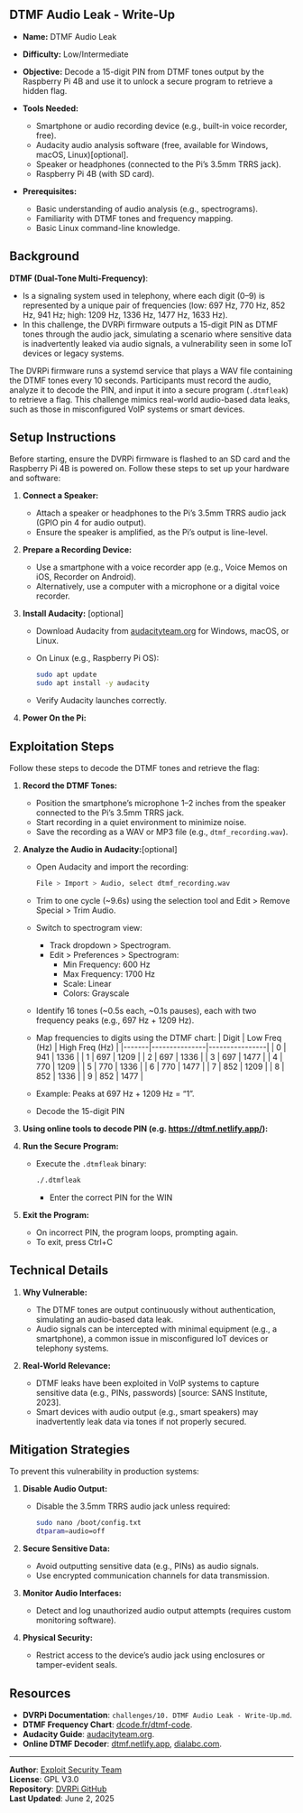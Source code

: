 ## DTMF Audio Leak - Write-Up

- **Name:** DTMF Audio Leak
- **Difficulty:** Low/Intermediate
- **Objective:** Decode a 15-digit PIN from DTMF tones output by the Raspberry Pi 4B and use it to unlock a secure program to retrieve a hidden flag.
- **Tools Needed:**
  - Smartphone or audio recording device (e.g., built-in voice recorder, free).
  - Audacity audio analysis software (free, available for Windows, macOS, Linux)[optional].
  - Speaker or headphones (connected to the Pi’s 3.5mm TRRS jack).
  - Raspberry Pi 4B (with SD card).

- **Prerequisites:**
  - Basic understanding of audio analysis (e.g., spectrograms).
  - Familiarity with DTMF tones and frequency mapping.
  - Basic Linux command-line knowledge.

## Background

**DTMF (Dual-Tone Multi-Frequency)**:
- Is a signaling system used in telephony, where each digit (0–9) is represented by a unique pair of frequencies (low: 697 Hz, 770 Hz, 852 Hz, 941 Hz; high: 1209 Hz, 1336 Hz, 1477 Hz, 1633 Hz).
- In this challenge, the DVRPi firmware outputs a 15-digit PIN as DTMF tones through the audio jack, simulating a scenario where sensitive data is inadvertently leaked via audio signals, a vulnerability seen in some IoT devices or legacy systems.

The DVRPi firmware runs a systemd service that plays a WAV file containing the DTMF tones every 10 seconds. Participants must record the audio, analyze it to decode the PIN, and input it into a secure program (`.dtmfleak`) to retrieve a flag. This challenge mimics real-world audio-based data leaks, such as those in misconfigured VoIP systems or smart devices.

## Setup Instructions

Before starting, ensure the DVRPi firmware is flashed to an SD card and the Raspberry Pi 4B is powered on. Follow these steps to set up your hardware and software:

1. **Connect a Speaker:**
   - Attach a speaker or headphones to the Pi’s 3.5mm TRRS audio jack (GPIO pin 4 for audio output).
   - Ensure the speaker is amplified, as the Pi’s output is line-level.

2. **Prepare a Recording Device:**
   - Use a smartphone with a voice recorder app (e.g., Voice Memos on iOS, Recorder on Android).
   - Alternatively, use a computer with a microphone or a digital voice recorder.

3. **Install Audacity:** [optional]
   - Download Audacity from [audacityteam.org](https://www.audacityteam.org/) for Windows, macOS, or Linux.
   - On Linux (e.g., Raspberry Pi OS):
     
     ```bash
     sudo apt update
     sudo apt install -y audacity
     ```
   - Verify Audacity launches correctly.

4. **Power On the Pi:**

## Exploitation Steps

Follow these steps to decode the DTMF tones and retrieve the flag:

1. **Record the DTMF Tones:**
   - Position the smartphone’s microphone 1–2 inches from the speaker connected to the Pi’s 3.5mm TRRS jack.
   - Start recording in a quiet environment to minimize noise.
   - Save the recording as a WAV or MP3 file (e.g., `dtmf_recording.wav`).

2. **Analyze the Audio in Audacity:**[optional]
   - Open Audacity and import the recording:
     
     ```bash
     File > Import > Audio, select dtmf_recording.wav
     ```
     
   - Trim to one cycle (~9.6s) using the selection tool and Edit > Remove Special > Trim Audio.
   - Switch to spectrogram view:
     - Track dropdown > Spectrogram.
     - Edit > Preferences > Spectrogram:
       - Min Frequency: 600 Hz
       - Max Frequency: 1700 Hz
       - Scale: Linear
       - Colors: Grayscale
   - Identify 16 tones (~0.5s each, ~0.1s pauses), each with two frequency peaks (e.g., 697 Hz + 1209 Hz).
   - Map frequencies to digits using the DTMF chart:
     | Digit | Low Freq (Hz) | High Freq (Hz) |
     |-------|---------------|----------------|
     | 0     | 941           | 1336           |
     | 1     | 697           | 1209           |
     | 2     | 697           | 1336           |
     | 3     | 697           | 1477           |
     | 4     | 770           | 1209           |
     | 5     | 770           | 1336           |
     | 6     | 770           | 1477           |
     | 7     | 852           | 1209           |
     | 8     | 852           | 1336           |
     | 9     | 852           | 1477           |
   - Example: Peaks at 697 Hz + 1209 Hz = “1”.
   - Decode the 15-digit PIN

3. **Using online tools to decode PIN (e.g. https://dtmf.netlify.app/):**

4. **Run the Secure Program:**
   - Execute the `.dtmfleak` binary:
     
     ```bash
     ./.dtmfleak
     ```

     - Enter the correct PIN for the WIN

5. **Exit the Program:**
   - On incorrect PIN, the program loops, prompting again.
   - To exit, press Ctrl+C

## Technical Details

1. **Why Vulnerable:**
   - The DTMF tones are output continuously without authentication, simulating an audio-based data leak.
   - Audio signals can be intercepted with minimal equipment (e.g., a smartphone), a common issue in misconfigured IoT devices or telephony systems.

2. **Real-World Relevance:**
   - DTMF leaks have been exploited in VoIP systems to capture sensitive data (e.g., PINs, passwords) [source: SANS Institute, 2023].
   - Smart devices with audio output (e.g., smart speakers) may inadvertently leak data via tones if not properly secured.

## Mitigation Strategies

To prevent this vulnerability in production systems:

1. **Disable Audio Output:**
   - Disable the 3.5mm TRRS audio jack unless required:
     
     ```bash
     sudo nano /boot/config.txt
     dtparam=audio=off
     ```

2. **Secure Sensitive Data:**
   - Avoid outputting sensitive data (e.g., PINs) as audio signals.
   - Use encrypted communication channels for data transmission.

3. **Monitor Audio Interfaces:**
   - Detect and log unauthorized audio output attempts (requires custom monitoring software).

4. **Physical Security:**
   - Restrict access to the device’s audio jack using enclosures or tamper-evident seals.

## Resources
- **DVRPi Documentation**: `challenges/10. DTMF Audio Leak - Write-Up.md`.
- **DTMF Frequency Chart**: [dcode.fr/dtmf-code](https://www.dcode.fr/dtmf-code).
- **Audacity Guide**: [audacityteam.org](https://www.audacityteam.org/).
- **Online DTMF Decoder**: [dtmf.netlify.app](https://dtmf.netlify.app/), [dialabc.com](http://dialabc.com/sound/detect/).

---

**Author**: [Exploit Security Team](https://www.exploitsecurity.io)  
**License**: GPL V3.0  
**Repository**: [DVRPi GitHub](https://github.com/exploitsecurityio/DVRPi)  
**Last Updated**: June 2, 2025
